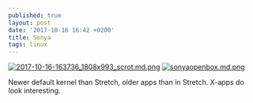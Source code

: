 ```yaml
---
published: true
layout: post
date: '2017-10-16 16:42 +0200'
title: Sonya
tags: linux
---
```

[![2017-10-16-163736_1808x993_scrot.md.png](https://images.weserv.nl/?url=//cdn.scrot.moe/images/2017/10/16/2017-10-16-163736_1808x993_scrot.md.png)](https://images.weserv.nl/?url=//cdn.scrot.moe/images/2017/10/16/2017-10-16-163736_1808x993_scrot.png)
[![sonyaopenbox.md.png](https://images.weserv.nl/?url=//cdn.scrot.moe/images/2017/10/16/sonyaopenbox.md.png)](https://images.weserv.nl/?url=//cdn.scrot.moe/images/2017/10/16/sonyaopenbox.png)

Newer default kernel than Stretch, older apps than in Stretch. X-apps do look interesting.
